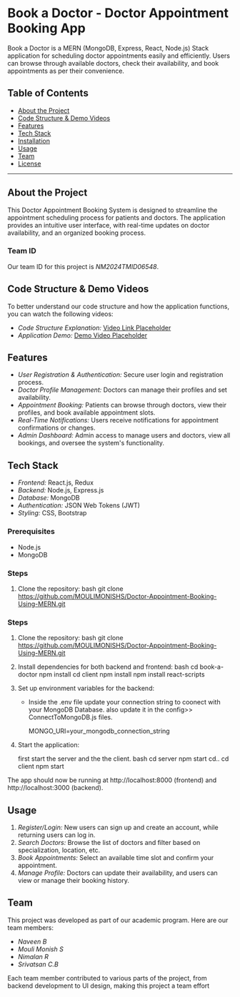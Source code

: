 # Book a Doctor - Doctor Appointment Booking App

Book a Doctor is a MERN (MongoDB, Express, React, Node.js) Stack application for scheduling doctor appointments easily and efficiently. Users can browse through available doctors, check their availability, and book appointments as per their convenience.

## Table of Contents
- [About the Project](#about-the-project)
- [Code Structure & Demo Videos](#code-structure--demo-videos)
- [Features](#features)
- [Tech Stack](#tech-stack)
- [Installation](#installation)
- [Usage](#usage)
- [Team](#team)
- [License](#license)

---

## About the Project

This Doctor Appointment Booking System is designed to streamline the appointment scheduling process for patients and doctors. The application provides an intuitive user interface, with real-time updates on doctor availability, and an organized booking process.

### Team ID
Our team ID for this project is *NM2024TMID06548*.


## Code Structure & Demo Videos

To better understand our code structure and how the application functions, you can watch the following videos:

- *Code Structure Explanation:* [Video Link Placeholder](https://drive.google.com/drive/folders/1pteT8STdObONWwELNDHRK9biItLuiJ-1?usp=drive_link)
- *Application Demo:* [Demo Video Placeholder](https://drive.google.com/drive/folders/1Y0lmk4XpYophzh0W0Dguum9Bv2S4psfw?usp=drive_link)

## Features

- *User Registration & Authentication:* Secure user login and registration process.
- *Doctor Profile Management:* Doctors can manage their profiles and set availability.
- *Appointment Booking:* Patients can browse through doctors, view their profiles, and book available appointment slots.
- *Real-Time Notifications:* Users receive notifications for appointment confirmations or changes.
- *Admin Dashboard:* Admin access to manage users and doctors, view all bookings, and oversee the system's functionality.

## Tech Stack

- *Frontend:* React.js, Redux
- *Backend:* Node.js, Express.js
- *Database:* MongoDB
- *Authentication:* JSON Web Tokens (JWT)
- *Styling:* CSS, Bootstrap


### Prerequisites
- Node.js
- MongoDB

### Steps

1. Clone the repository:
   bash
   git clone https://github.com/MOULIMONISHS/Doctor-Appointment-Booking-Using-MERN.git

### Steps

1. Clone the repository:
   bash
   git clone https://github.com/MOULIMONISHS/Doctor-Appointment-Booking-Using-MERN.git
   

2. Install dependencies for both backend and frontend:
   bash
   cd book-a-doctor
   npm install
   cd client
   npm install
   npm install react-scripts
   

3. Set up environment variables for the backend:
   - Inside the .env file update your connection string to coonect with your MongoDB Database. 
   also update it in the config>> ConnectToMongoDB.js files.

     MONGO_URI=your_mongodb_connection_string
    
     

4. Start the application:
   
   first start the server  and the the client.
   bash
   cd server
   npm start
   cd..
   cd client
   npm start
   
The app should now be running at http://localhost:8000 (frontend) and http://localhost:3000 (backend).

## Usage

1. *Register/Login:* New users can sign up and create an account, while returning users can log in.
2. *Search Doctors:* Browse the list of doctors and filter based on specialization, location, etc.
3. *Book Appointments:* Select an available time slot and confirm your appointment.
4. *Manage Profile:* Doctors can update their availability, and users can view or manage their booking history.


## Team

This project was developed as part of our academic program. Here are our team members:

- *Naveen B*
- *Mouli Monish S*
- *Nimalan R*
- *Srivatsan C.B*

Each team member contributed to various parts of the project, from backend development to UI design, making this project a team effort
